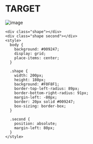 # TARGET

![image](https://github.com/gaschneider/cssbattle/assets/16023844/7a8cd063-9591-49f2-8968-efbda540102d)


```
<div class="shape"></div>
<div class="shape second"></div>
<style>
  body {
    background: #009247;
    display: grid;
    place-items: center;
  }
  
  .shape {
    width: 200px;
    height: 180px;
    background: #F0F8F1;
    border-top-left-radius: 89px;
    border-bottom-right-radius: 91px;
    margin-left: -80px;
    border: 20px solid #009247;
    box-sizing: border-box;
  }

  .second {
    position: absolute;
    margin-left: 80px;
  }
</style>
```
